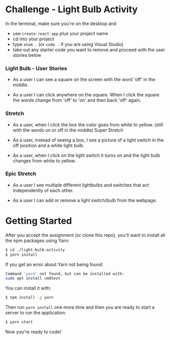 # Challenge - Light Bulb Activity

In the terminal, make sure you're on the desktop and 
* use ```create-react-app``` plus your project name    
* cd into your project
* type ```atom .``` (or ```code .``` if you are using Visual Studio)
* take out any starter code you want to remove and proceed with the user stories below

### Light Bulb - User Stories
* As a user I can see a square on the screen with the word 'off' in the middle.

* As a user I can click anywhere on the square. When I click the square the words change from 'off' to 'on' and then back 'off' again.

### Stretch

* As a user, when I click the box the color goes from white to yellow. (still with the words on or off in the middle)
Super Stretch

* As a user, instead of seeing a box, I see a picture of a light switch in the off position and a white light bulb.

* As a user, when I click on the light switch it turns on and the light bulb changes from white to yellow.

### Epic Stretch

* As a user I see multiple different lightbulbs and switches that act independently of each other.

* As a user I can add or remove a light switch/bulb from the webpage.



# Getting Started

After you accept the assignment (or clone this repo), you'll want to install all the npm packages using Yarn:

```bash
$ cd ./light-bulb-activity
$ yarn install
```
If you get an error about Yarn not being found:

```bash
Command 'yarn' not found, but can be installed with:
sudo apt install cmdtest
```
You can install it with:

```bash
$ npm install -g yarn
```
Then run ```yarn install``` one more time and then you are ready to start a server to run the application:

```bash
$ yarn start
```
Now you're ready to code!